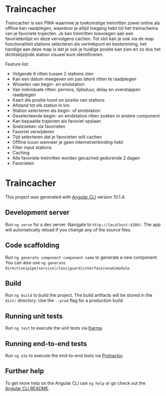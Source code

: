 # Traincacher

Traincacher is een PWA waarmee je toekomstige treinritten zowel online als offline kan raadplegen,
waardoor je altijd toegang hebt tot het treinschema van je favoriete trajecten. Je kan treinritten
toevoegen aan een favorietenlijst en deze vervolgens cachen. Tot slot kan je ook via de map
functionaliteit stations selecteren als vertrekpunt en bestemming, het handige aan deze map is dat
je ook je huidige positie kan zien en zo dus het dichtsbijzijnde station visueel kunt identificeren.

Feature list:
* Volgende 6 ritten tussen 2 stations zien
* Kan een datum meegeven om pas latere ritten te raadplegen
* Wisselen van begin- en eindstation
* Van individuele ritten: perrons, tijdsduur, delay en overstappen raadplegen
* Kaart die positie toont en positie van stations
* Afstand tot elk station in km
* Station selecteren als begin- of eindstation
* Geselecteerde begin- en eindstation ritten zoeken in andere component
* Kan bepaalde trajecten als favoriet opslaan
* Snelzoeken via favorieten
* Favoriet verwijderen
* Tijd selecteren dat je favorieten wilt cachen
* Offline icoon wanneer je geen internetverbinding hebt
* Filter input stations
* Caching
* Alle favoriete treinritten worden gecached gedurende 2 dagen
* Favorieten



# Traincacher

This project was generated with [Angular CLI](https://github.com/angular/angular-cli) version 10.1.4.

## Development server

Run `ng serve` for a dev server. Navigate to `http://localhost:4200/`. The app will automatically reload if you change any of the source files.

## Code scaffolding

Run `ng generate component component-name` to generate a new component. You can also use `ng generate directive|pipe|service|class|guard|interface|enum|module`.

## Build

Run `ng build` to build the project. The build artifacts will be stored in the `dist/` directory. Use the `--prod` flag for a production build.

## Running unit tests

Run `ng test` to execute the unit tests via [Karma](https://karma-runner.github.io).

## Running end-to-end tests

Run `ng e2e` to execute the end-to-end tests via [Protractor](http://www.protractortest.org/).

## Further help

To get more help on the Angular CLI use `ng help` or go check out the [Angular CLI README](https://github.com/angular/angular-cli/blob/master/README.md).
